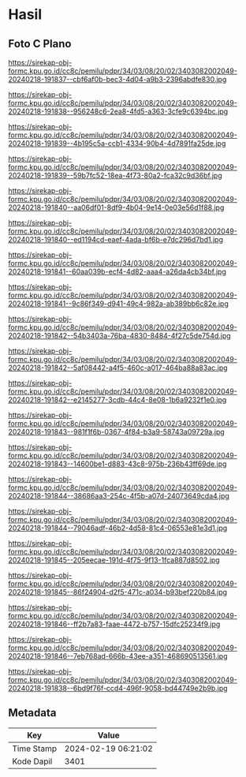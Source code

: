# Hasil

## Foto C Plano

https://sirekap-obj-formc.kpu.go.id/cc8c/pemilu/pdpr/34/03/08/20/02/3403082002049-20240218-191837--cbf6af0b-bec3-4d04-a9b3-2396abdfe830.jpg

https://sirekap-obj-formc.kpu.go.id/cc8c/pemilu/pdpr/34/03/08/20/02/3403082002049-20240218-191838--956248c6-2ea8-4fd5-a363-3cfe9c6394bc.jpg

https://sirekap-obj-formc.kpu.go.id/cc8c/pemilu/pdpr/34/03/08/20/02/3403082002049-20240218-191839--4b195c5a-ccb1-4334-90b4-4d7891fa25de.jpg

https://sirekap-obj-formc.kpu.go.id/cc8c/pemilu/pdpr/34/03/08/20/02/3403082002049-20240218-191839--59b7fc52-18ea-4f73-80a2-fca32c9d36bf.jpg

https://sirekap-obj-formc.kpu.go.id/cc8c/pemilu/pdpr/34/03/08/20/02/3403082002049-20240218-191840--aa06df01-8df9-4b04-9e14-0e03e56d1f88.jpg

https://sirekap-obj-formc.kpu.go.id/cc8c/pemilu/pdpr/34/03/08/20/02/3403082002049-20240218-191840--ed1194cd-eaef-4ada-bf6b-e7dc296d7bd1.jpg

https://sirekap-obj-formc.kpu.go.id/cc8c/pemilu/pdpr/34/03/08/20/02/3403082002049-20240218-191841--60aa039b-ecf4-4d82-aaa4-a26da4cb34bf.jpg

https://sirekap-obj-formc.kpu.go.id/cc8c/pemilu/pdpr/34/03/08/20/02/3403082002049-20240218-191841--9c86f349-d941-49c4-982a-ab389bb6c82e.jpg

https://sirekap-obj-formc.kpu.go.id/cc8c/pemilu/pdpr/34/03/08/20/02/3403082002049-20240218-191842--54b3403a-76ba-4830-8484-4f27c5de754d.jpg

https://sirekap-obj-formc.kpu.go.id/cc8c/pemilu/pdpr/34/03/08/20/02/3403082002049-20240218-191842--5af08442-a4f5-460c-a017-464ba88a83ac.jpg

https://sirekap-obj-formc.kpu.go.id/cc8c/pemilu/pdpr/34/03/08/20/02/3403082002049-20240218-191842--e2145277-3cdb-44c4-8e08-1b6a9232f1e0.jpg

https://sirekap-obj-formc.kpu.go.id/cc8c/pemilu/pdpr/34/03/08/20/02/3403082002049-20240218-191843--981f1f6b-0367-4f84-b3a9-58743a09729a.jpg

https://sirekap-obj-formc.kpu.go.id/cc8c/pemilu/pdpr/34/03/08/20/02/3403082002049-20240218-191843--14600be1-d883-43c8-975b-236b43ff69de.jpg

https://sirekap-obj-formc.kpu.go.id/cc8c/pemilu/pdpr/34/03/08/20/02/3403082002049-20240218-191844--38686aa3-254c-4f5b-a07d-24073649cda4.jpg

https://sirekap-obj-formc.kpu.go.id/cc8c/pemilu/pdpr/34/03/08/20/02/3403082002049-20240218-191844--79046adf-46b2-4d58-81c4-06553e81e3d1.jpg

https://sirekap-obj-formc.kpu.go.id/cc8c/pemilu/pdpr/34/03/08/20/02/3403082002049-20240218-191845--205eecae-191d-4f75-9f13-1fca887d8502.jpg

https://sirekap-obj-formc.kpu.go.id/cc8c/pemilu/pdpr/34/03/08/20/02/3403082002049-20240218-191845--86f24904-d2f5-471c-a034-b93bef220b84.jpg

https://sirekap-obj-formc.kpu.go.id/cc8c/pemilu/pdpr/34/03/08/20/02/3403082002049-20240218-191846--ff2b7a83-faae-4472-b757-15dfc25234f9.jpg

https://sirekap-obj-formc.kpu.go.id/cc8c/pemilu/pdpr/34/03/08/20/02/3403082002049-20240218-191846--7eb768ad-666b-43ee-a351-468690513561.jpg

https://sirekap-obj-formc.kpu.go.id/cc8c/pemilu/pdpr/34/03/08/20/02/3403082002049-20240218-191838--6bd9f76f-ccd4-496f-9058-bd44749e2b9b.jpg


## Metadata

| Key        | Value               |
| ---------- | ------------------- |
| Time Stamp | 2024-02-19 06:21:02 |
| Kode Dapil | 3401                |



